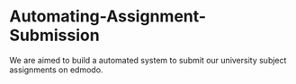 # Automating-Assignment-Submission
We are aimed to build a automated system to submit our university subject assignments on edmodo. 
